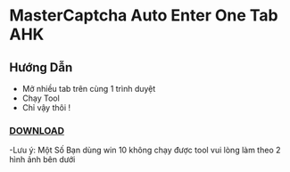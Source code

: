 # MasterCaptcha Auto Enter One Tab AHK
## Hướng Dẫn
- Mở nhiều tab trên cùng 1 trình duyệt
- Chạy Tool
- Chỉ vậy thôi !
### [DOWNLOAD](https://raw.githubusercontent.com/MasterMindVN/MasterCaptchaAutoEnterOneTabAHK/master/Master%20Captcha%20Tab.exe)

-Lưu ý: Một Số Bạn dùng win 10 không chạy được tool vui lòng làm theo 2 hình ảnh bên dưới


